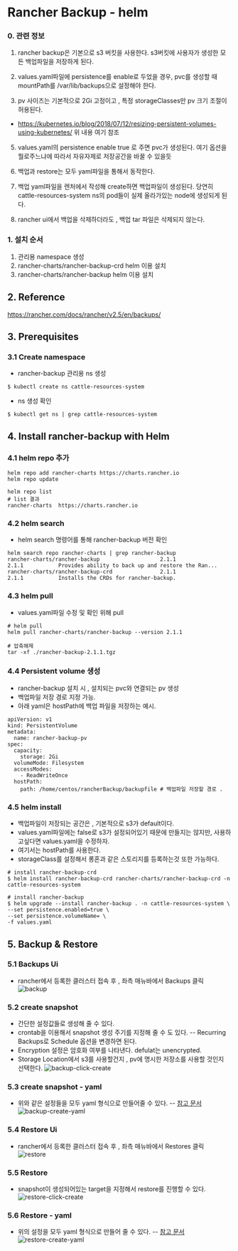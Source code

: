 # Rancher Backup - helm
### 0. 관련 정보
1. rancher backup은 기본으로 s3 버킷을 사용한다. s3버킷에 사용자가 생성한 모든 백업파일을 저장하게 된다.

3. values.yaml파일에 persistence를 enable로 두었을 경우, pvc를 생성할 때 mountPath를 /var/lib/backups으로 설정해야 한다.
4. pv 사이즈는 기본적으로 2Gi 고정이고 , 특정 storageClasses만 pv 크기 조절이 허용된다.
- https://kubernetes.io/blog/2018/07/12/resizing-persistent-volumes-using-kubernetes/ 위 내용 여기 참조
5. values.yaml의 persistence enable true 로 주면 pvc가 생성된다. 여기 옵션을 뭘로주느냐에 따라서 자유자제로 저장공간을 바꿀 수 있을듯 
6. 백업과 restore는 모두 yaml파일을 통해서 동작한다.
7. 백업 yaml파일을 렌처에서 작성해 create하면 백업파일이 생성된다. 
 당연히 cattle-resources-system ns의 pod들이 실제 올라가있는 node에 생성되게 된다.
 
8. rancher ui에서 백업을 삭제하더라도 , 백업 tar 파일은 삭제되지 않는다.


###  1. 설치 순서
1. 관리용 namespace 생성
2. rancher-charts/rancher-backup-crd helm 이용 설치
 3. rancher-charts/rancher-backup helm 이용 설치
## 2. Reference
https://rancher.com/docs/rancher/v2.5/en/backups/

## 3. Prerequisites
### 3.1 Create namespace
- rancher-backup 관리용 ns 생성
```
$ kubectl create ns cattle-resources-system
```
- ns 생성 확인
```
$ kubectl get ns | grep cattle-resources-system
```

## 4. Install rancher-backup with Helm
### 4.1 helm repo 추가
```
helm repo add rancher-charts https://charts.rancher.io
helm repo update

helm repo list
# list 결과
rancher-charts  https://charts.rancher.io
```
### 4.2 helm search
- helm search 명령어를 통해 rancher-backup 버전 확인
```
helm search repo rancher-charts | grep rancher-backup
rancher-charts/rancher-backup                   2.1.1                           2.1.1           Provides ability to back up and restore the Ran...
rancher-charts/rancher-backup-crd               2.1.1                           2.1.1           Installs the CRDs for rancher-backup.
```
### 4.3 helm pull
- values.yaml파일 수정 및 확인 위해 pull
```
# helm pull
helm pull rancher-charts/rancher-backup --version 2.1.1

# 압축해제
tar -xf ./rancher-backup-2.1.1.tgz
```
### 4.4 Persistent volume 생성
- rancher-backup 설치 시 , 설치되는 pvc와 연결되는 pv 생성
- 백업파일 저장 경로 지정 가능. 
- 아래 yaml은 hostPath에 백업 파일을 저장하는 예시.
```
apiVersion: v1
kind: PersistentVolume
metadata:
  name: rancher-backup-pv
spec:
  capacity:
    storage: 2Gi
  volumeMode: Filesystem
  accessModes:
    - ReadWriteOnce
  hostPath:
    path: /home/centos/rancherBackup/backupfile # 백업파일 저장할 경로 .
```
### 4.5 helm install
- 백업파일이 저장되는 공간은 , 기본적으로 s3가 default이다.
- values.yaml파일에는 false로 s3가 설정되어있기 때문에 만들지는 않지만, 사용하고싶다면 values.yaml을 수정하자.
- 여기서는 hostPath를 사용한다.
- storageClass를 설정해서 롱혼과 같은 스토리지를 등록하는것 또한 가능하다.
```
# install rancher-backup-crd
$ helm install rancher-backup-crd rancher-charts/rancher-backup-crd -n cattle-resources-system

# install rancher-backup
$ helm upgrade --install rancher-backup . -n cattle-resources-system \
--set persistence.enabled=true \
--set persistence.volumeName= \
-f values.yaml
```
## 5. Backup & Restore
### 5.1 Backups Ui
- rancher에서 등록한 클러스터 접속 후 , 좌측 매뉴바에서 Backups 클릭
![backup][backup]

[backup]:./images/backup.PNG
### 5.2 create snapshot
- 간단한 설정값들로 생성해 줄 수 있다.
- crontab을 이용해서 snapshot 생성 주기를 지정해 줄 수 도 있다.
-- Recurring Backups로 Schedule 옵션을 변경하면 된다.
- Encryption 설정은 암호화 여부를 나타낸다. defulat는 unencrypted.
- Storage Location에서 s3를 사용할건지 , pv에 명시한 저장소를 사용할 것인지 선택한다.
![backup-click-create][backup-click-create]

[backup-click-create]:./images/backup-click-create.PNG
### 5.3 create snapshot - yaml
- 위와 같은 설정들을 모두 yaml 형식으로 만들어줄 수 있다.
-- [참고 문서](https://rancher.com/docs/rancher/v2.5/en/backups/examples/#backup)
![backup-create-yaml][backup-create-yaml]

[backup-create-yaml]:./images/backup-create-yaml.PNG
### 5.4 Restore Ui
- rancher에서 등록한 클러스터 접속 후 , 좌측 매뉴바에서 Restores 클릭
![restore][restore]

[restore]:./images/restore.PNG
### 5.5 Restore
- snapshot이 생성되어있는 target을 지정해서 restore를 진행할 수 있다.
![restore-click-create][restore-click-create]

[restore-click-create]:./images/restore-click-create.PNG
### 5.6 Restore - yaml
- 위의 설정을 모두 yaml 형식으로 만들어 줄 수 있다.
-- [참고 문서](https://rancher.com/docs/rancher/v2.5/en/backups/examples/#backup)
![restore-create-yaml][restore-create-yaml]

[restore-create-yaml]:./images/restore-create-yaml.PNG
